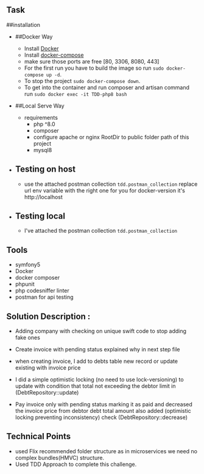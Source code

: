 ## Task

##installation

- ##Docker Way
    - Install [Docker](https://docs.docker.com/get-docker/)
    - Install [docker-compose](https://docs.docker.com/compose/install/)
    - make sure those ports are free [80, 3306, 8080, 443]
    - For the first run you have to build the image so run `sudo docker-compose up -d`.
    - To stop the project `sudo docker-compose down`.
    - To get into the container and run composer and artisan command run `sudo docker exec -it TDD-php8 bash`



- ##Local Serve Way
    - requirements
        - php ^8.0
        - composer
        - configure apache or nginx RootDir to public folder path of this project
        - mysql8
      
- ## Testing on host
    - use the attached postman collection `tdd.postman_collection` replace url env variable with the right one for you for docker-version it's http://localhost

- ## Testing local
    - I've attached the postman collection `tdd.postman_collection`

## Tools
- symfony5
- Docker
- docker composer
- phpunit
- php codesniffer linter
- postman for api testing

## Solution Description :
- Adding company with checking on unique swift code to stop adding fake ones


- Create invoice with pending status explained why in next step file
- when creating invoice, I add to debts table new record or update existing with invoice price
- I did a simple optimistic locking (no need to use lock-versioning) to update with condition that
total not exceeding the debtor limit in (DebtRepository::update)


- Pay invoice only with pending status marking it as paid and decreased the invoice price from
debtor debt total amount also added (optimistic locking preventing inconsistency) check
  (DebtRepository::decrease)

## Technical Points
- used Flix recommended folder structure as in microservices we need no complex bundles(HMVC) structure.
- Used TDD Approach to complete this challenge.
